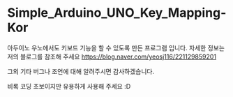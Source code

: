 # Simple_Arduino_UNO_Key_Mapping-Kor
아두이노 우노에서도 키보드 기능을 할 수 있도록 만든 프로그램 입니다.
자세한 정보는 저의 블로그를 참조해 주세요
https://blog.naver.com/yeosj116/221129859201

그외 기타 버그나 조언에 대해 알려주시면 감사하겠습니다.

비록 코딩 초보이지만 유용하게 사용해 주세요 :D
